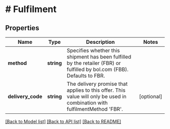 # # Fulfilment

## Properties

Name | Type | Description | Notes
------------ | ------------- | ------------- | -------------
**method** | **string** | Specifies whether this shipment has been fulfilled by the retailer (FBR) or fulfilled by bol.com (FBB). Defaults to FBR. |
**delivery_code** | **string** | The delivery promise that applies to this offer. This value will only be used in combination with fulfilmentMethod &#39;FBR&#39;. | [optional]

[[Back to Model list]](../../README.md#models) [[Back to API list]](../../README.md#endpoints) [[Back to README]](../../README.md)

